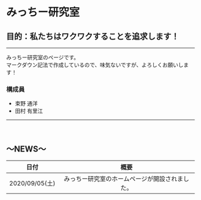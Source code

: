 # **みっちー研究室**

## **目的：私たちはワクワクすることを追求します！**

---

みっちー研究室のページです。
<br>
マークダウン記法で作成しているので、味気ないですが、よろしくお願いします！

### 構成員
- 束野 通洋
- 田村 有里江
---

<br>

## ～NEWS～
|日付|概要|
|:--:|:--:|
|2020/09/05(土) | みっちー研究室のホームページが開設されました。|